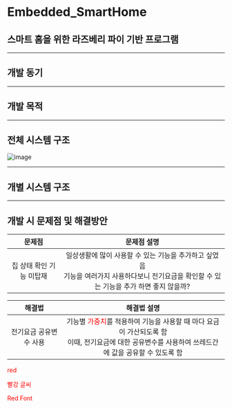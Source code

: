 # Embedded_SmartHome
## 스마트 홈을 위한 라즈베리 파이 기반 프로그램

----
## 개발 동기

----
## 개발 목적


----
## 전체 시스템 구조
![image](https://user-images.githubusercontent.com/46674066/207764959-25c48553-5cac-4623-92a7-6d6fef7557cf.png)


----
## 개별 시스템 구조

----


## 개발 시 문제점 및 해결방안


|문제점|문제점 설명|
|:---:|:---:|
|집 상태 확인 기능 미탑재|일상생활에 많이 사용할 수 있는 기능을 추가하고 싶었음<br> 기능을 여러가지 사용하다보니 전기요금을 확인할 수 있는 기능을 추가 하면 좋지 않을까?| 

|해결법|해결법 설명|
|:---:|:---:|
|전기요금 공유변수 사용|기능별 <span style="color: red">가중치</span>를 적용하여 기능을 사용할 때 마다 요금이 가산되도록 함<br> 이때, 전기요금에 대한 공유변수를 사용하여 쓰레드간에 값을 공유할 수 있도록 함|

<span style="color: red">red</span>


<span style="color:red">

빨강 글씨

Red Font

</span>
